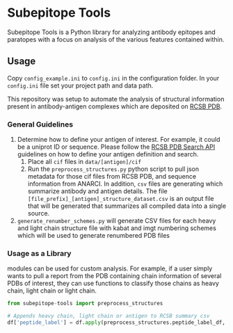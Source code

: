 # Subepitope Tools

Subepitope Tools is a Python library for analyzing antibody epitopes and paratopes with a focus on analysis of the various features contained within. 

## Usage

Copy ```config_example.ini``` to ```config.ini``` in the configuration folder. In your ```config.ini``` file set your project path and data path.

This repository was setup to automate the analysis of structural information present in antibody-antigen complexes which are deposited on [RCSB PDB](https://www.https://www.rcsb.org/). 

### General Guidelines
1. Determine how to define your antigen of interest. For example, it could be a uniprot ID or sequence. Please follow the [RCSB PDB Search API](https://search.rcsb.org) guidelines on how to define your antigen definition and search. 
    1. Place all ```cif``` files in ```data/[antigen]/cif```
    2. Run the ```preprocess_structures.py``` python script to pull json metadata for those cif files from RCSB PDB, and sequence information from ANARCI. In addition, ```csv``` files are generating which summarize antibody and antigen details. The file ```[file_prefix]_[antigen]_structure_dataset.csv``` is an output file that will be generated that summarizes all compiled data into a single source. 
2. ```generate_renumber_schemes.py``` will generate CSV files for each heavy and light chain structure file with kabat and imgt numbering schemes which will be used to generate renumbered PDB files


### Usage as a Library

modules can be used for custom analysis. For example, if a user simply wants to pull a report from the PDB containing chain information of several PDBs of interest, they can use functions to classify those chains as heavy chain, light chain or light chain.  

```python
from subepitope-tools import preprocess_structures

# Appends heavy chain, light chain or antigen to RCSB summary csv
df['peptide_label'] = df.apply(preprocess_structures.peptide_label_df, axis = 1)
```
